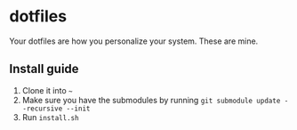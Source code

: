 # dotfiles

Your dotfiles are how you personalize your system. These are mine.

## Install guide

1. Clone it into `~`
2. Make sure you have the submodules by running `git submodule update --recursive --init`
3. Run `install.sh`
